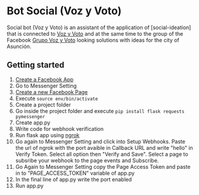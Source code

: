 Bot Social (Voz y Voto)
===============
Social bot (Voz y Voto) is an assistant of the application of [social-ideation] that is connected to [Voz y Voto](http://vozyvoto.ideascale.com/) and at the same time to the group of the Facebook [Grupo Voz y Voto](https://www.Facebook.com/groups/1655519178027107/) looking solutions with ideas for the city of Asunción.

Getting started
-------------
1. [Create a Facebook App](https://developers.facebook.com/apps)
2. Go to Messenger Setting 
3. [Create a new Facebook Page](https://www.facebook.com/pages/create/)
4. Execute `source env/bin/activate`
5. Create a project folder
6. Go inside the project folder and execute `pip install flask requests pymessenger`
7. Create app.py
8. Write code for webhook verification
9. Run flask app using [ngrok](https://ngrok.com) 
10. Go again to Messenger Setting and click into Setup Webhooks. Paste the url of ngrok with the port avaible in Callback URL and write "hello" in Verify Token. Select all option then "Verify and Save". Select a page to subsribe your webhook to the page events and Subscribe.
11. Go Again to Messenger Setting copy the Page Access Token and paste in to "PAGE_ACCESS_TOKEN" variable of app.py
12. In the final line of app.py write the port enabled 
13. Run app.py